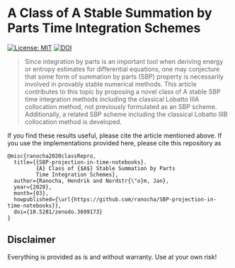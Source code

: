 # A Class of A Stable Summation by Parts Time Integration Schemes

[![License: MIT](https://img.shields.io/badge/License-MIT-success.svg)](https://opensource.org/licenses/MIT)
[![DOI](https://zenodo.org/badge/DOI/10.5281/zenodo.3699173.svg)](https://doi.org/10.5281/zenodo.3699173)

<!-- This repository contains some code used in the article
```
@online{ranocha2020class,
  title={A Class of {$A$} Stable Summation by Parts
         Time Integration Schemes},
  author={Ranocha, Hendrik and Nordstr{\"o}m, Jan},
  year={2020},
  month={03},
  eprint={TODO},
  eprinttype={arxiv},
  eprintclass={math.NA}
}
``` -->

> Since integration by parts is an important tool when deriving energy or entropy estimates for differential equations, one may conjecture that some form of summation by parts (SBP) property is necessarily involved in provably stable numerical methods. This article contributes to this topic by proposing a novel class of A stable SBP time integration methods including the classical Lobatto IIIA collocation method, not previously formulated as an SBP scheme. Additionally, a related SBP scheme including the classical Lobatto IIIB collocation method is developed.

If you find these results useful, please cite the article mentioned above. If you
use the implementations provided here, please cite this repository as
```
@misc{ranocha2020classRepro,
  title={{SBP-projection-in-time-notebooks}.
         {A} Class of {$A$} Stable Summation by Parts
         Time Integration Schemes},
  author={Ranocha, Hendrik and Nordstr{\"o}m, Jan},
  year={2020},
  month={03},
  howpublished={\url{https://github.com/ranocha/SBP-projection-in-time-notebooks}},
  doi={10.5281/zenodo.3699173}
}
```


## Disclaimer

Everything is provided as is and without warranty. Use at your own risk!
